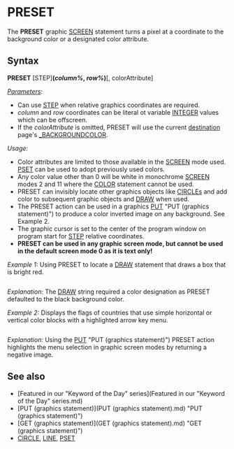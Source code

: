 # PRESET

The **PRESET** graphic [SCREEN](SCREEN.md) statement turns a pixel at a coordinate to the background color or a designated color attribute.

  

## Syntax

**PRESET** [STEP]**(***column%*, *row%***)**[, colorAttribute]
  

*[Parameters](Parameters.md):*

* Can use [STEP](STEP.md) when relative graphics coordinates are required.
* *column* and *row* coordinates can be literal ot variable [INTEGER](INTEGER.md) values which can be offscreen.
* If the *colorAttribute* is omitted, PRESET will use the current [destination](destination.md) page's [_BACKGROUNDCOLOR](_BACKGROUNDCOLOR.md).

  

*Usage:*

* Color attributes are limited to those available in the [SCREEN](SCREEN.md) mode used. [PSET](PSET.md) can be used to adopt previously used colors.
* Any color value other than 0 will be white in monochrome [SCREEN](SCREEN.md) modes 2 and 11 where the [COLOR](COLOR.md) statement cannot be used.
* PRESET can invisibly locate other graphics objects like [CIRCLEs](CIRCLEs.md) and add color to subsequent graphic objects and [DRAW](DRAW.md) when used.
* The PRESET action can be used in a graphics [PUT](PUT.md) "PUT (graphics statement)") to produce a color inverted image on any background. See Example 2.
* The graphic cursor is set to the center of the program window on program start for [STEP](STEP.md) relative coordinates.
* **PRESET can be used in any graphic screen mode, but cannot be used in the default screen mode 0 as it is text only!**

  

*Example 1:* Using PRESET to locate a [DRAW](DRAW.md) statement that draws a box that is bright red.

``` SCREEN 12 PRESET(100, 100) [DRAW](DRAW.md) "C12 U20 R20 D20 L20"  
```

*Explanation:* The [DRAW](DRAW.md) string required a color designation as PRESET defaulted to the black background color.
  

*Example 2:* Displays the flags of countries that use simple horizontal or vertical color blocks with a highlighted arrow key menu.

``` [DIM](DIM.md) [SHARED](SHARED.md) c$(21), x$(21), gg%(477)  ARRAY SETUP SELECTION TERMINATE  [END](END.md)  [SUB](SUB.md) ARRAY c$(1) = "Armenia H040914" c$(2) = "Austria H041504" c$(3) = "Belgium V001404" c$(4) = "Bulgaria H150204" c$(5) = "Chad V011404" c$(6) = "C“te D'Ivoire V061502" c$(7) = "Estonia H090015" c$(8) = "France V011504" c$(9) = "Germany H000414" c$(10) = "Hungary H041502" c$(11) = "Ireland V021506" c$(12) = "Italy V021504" c$(13) = "Lithuania H140204" c$(14) = "Luxembourg H041509" c$(15) = "Mali V021404" c$(16) = "Netherlands H041501" c$(17) = "Nigeria V021502" c$(18) = "Romania V091404" c$(19) = "Russia H150104" c$(20) = "Sierra Leone H021509" c$(21) = "Yemen H041500" [END SUB](END SUB.md)  [SUB](SUB.md) DISPLAY.FLAG (calc%) f% = [VAL](VAL.md)([MID$](MID$.md) "MID$ (function)")(x$(calc%), 2, 2)) s% = [VAL](VAL.md)([MID$](MID$.md) "MID$ (function)")(x$(calc%), 4, 2)) t% = [VAL](VAL.md)([MID$](MID$.md) "MID$ (function)")(x$(calc%), 6, 2))  [IF](IF.md) [LEFT$](LEFT$.md)(x$(calc%), 1) = "V" [THEN](THEN.md)   [LINE](LINE.md) (120, 225)-(253, 465), f%, BF   [LINE](LINE.md) (254, 225)-(385, 465), s%, BF   [LINE](LINE.md) (386, 225)-(519, 465), t%, BF [END IF](END IF.md)  [IF](IF.md) [LEFT$](LEFT$.md)(x$(calc%), 1) = "H" [THEN](THEN.md)   [LINE](LINE.md) (120, 225)-(519, 305), f%, BF   [LINE](LINE.md) (120, 306)-(519, 386), s%, BF   [LINE](LINE.md) (120, 387)-(519, 465), t%, BF [END IF](END IF.md) [END SUB](END SUB.md)  [SUB](SUB.md) SELECTION 'menu selection using arrow keys x% = 2: y% = 4  DO   [WHILE](WHILE.md) (x% <> prevx% [OR](OR.md) "OR (boolean)") y% <> prevy%) [AND](AND.md) "AND (boolean)") k$ <> [CHR$](CHR$.md)(27)     k$ = [INKEY$](INKEY$.md)     x% = x% + (k$ = ([CHR$](CHR$.md)(0) + "K") [AND](AND.md) "AND (boolean)") x% > 1) + [ABS](ABS.md)(k$ = ([CHR$](CHR$.md)(0) + "M") [AND](AND.md) "AND (boolean)") x% < 3)     y% = y% + (k$ = ([CHR$](CHR$.md)(0) + "H") [AND](AND.md) "AND (boolean)") y% > 1) + [ABS](ABS.md)(k$ = ([CHR$](CHR$.md)(0) + "P") [AND](AND.md) "AND (boolean)") y% < 7)     calc% = (x% - 1) * 7 + y%: [LOCATE](LOCATE.md) 14, 18: [PRINT](PRINT.md) c$(calc%); [SPACE$](SPACE$.md)(10)     x1% = 140 + (x% - 1) * 128     x2% = x1% + [LEN](LEN.md)(c$(calc%)) * 8 + 7     y1% = 48 + y% * 16     [IF](IF.md) x1% <> prevx1% [OR](OR.md) "OR (boolean)") y1% <> prevy1% [THEN](THEN.md)       [IF](IF.md) g% [THEN](THEN.md) [PUT](PUT.md) "PUT (graphics statement)")(prevx1%, prevy1%), gg%(), [PSET](PSET.md)       [GET](GET.md) "GET (graphics statement)")(x1%, y1%)-(x2%, y1% + 16), gg%(): g% = 1       [PUT](PUT.md) "PUT (graphics statement)")(x1%, y1%), gg%(), PRESET       prevx1% = x1%: prevx2% = x2%: prevy1% = y1%       DISPLAY.FLAG calc%     [END IF](END IF.md)   [WEND](WEND.md) [LOOP](LOOP.md) [UNTIL](UNTIL.md) k$ = [CHR$](CHR$.md)(27) [END SUB](END SUB.md)  [SUB](SUB.md) SETUP [SCREEN](SCREEN.md) 12 [COLOR](COLOR.md) 6 c% = 1  [FOR](FOR.md) x% = 11 [TO](TO.md) 50 [STEP](STEP.md) 16   [FOR](FOR.md) y% = 1 [TO](TO.md) 7     x$(c%) = [RIGHT$](RIGHT$.md)(c$(c%), 7)     c$(c%) = [RTRIM$](RTRIM$.md)([LEFT$](LEFT$.md)(c$(c%), [LEN](LEN.md)(c$(c%)) - 7))     [LOCATE](LOCATE.md) y% + 4, x% + 8: [PRINT](PRINT.md) c$(c%)     c% = c% + 1 [NEXT](NEXT.md) y%, x%  [COLOR](COLOR.md) 11: [LOCATE](LOCATE.md) 3, 20: [PRINT](PRINT.md) "Use the Cursor Keys to Select a Country:" [LINE](LINE.md) (119, 224)-(520, 466), 7, B [END SUB](END SUB.md)  [SUB](SUB.md) TERMINATE [FOR](FOR.md) c% = 1 [TO](TO.md) 219   [LINE](LINE.md) (116 + c%, 29 + c%)-(523 - c%, 469 - c%), 0, B [NEXT](NEXT.md) [END SUB](END SUB.md)  
```

*Explanation:* Using the [PUT](PUT.md) "PUT (graphics statement)") PRESET action highlights the menu selection in graphic screen modes by returning a negative image.
  

## See also

* [Featured in our "Keyword of the Day" series](Featured in our "Keyword of the Day" series.md)
* [PUT (graphics statement)](PUT (graphics statement).md) "PUT (graphics statement)")
* [GET (graphics statement)](GET (graphics statement).md) "GET (graphics statement)")
* [CIRCLE](CIRCLE.md), [LINE](LINE.md), [PSET](PSET.md)

  

